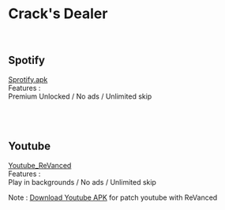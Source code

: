 # Crack's Dealer
<br>

## Spotify 

[Sprotify.apk](https://spoti.plus/)
<br>
Features :
<br>
Premium Unlocked / No ads / Unlimited skip 
<br></br><br></br>

## Youtube


[Youtube_ReVanced](https://github.com/ReVanced/revanced-documentation)
<br>
Features :
<br>
Play in backgrounds / No ads / Unlimited skip 

Note : [Download Youtube APK](https://www.apkmirror.com/apk/google-inc/youtube/youtube-18-19-35-release/youtube-18-19-35-android-apk-download/) for patch youtube with ReVanced 
